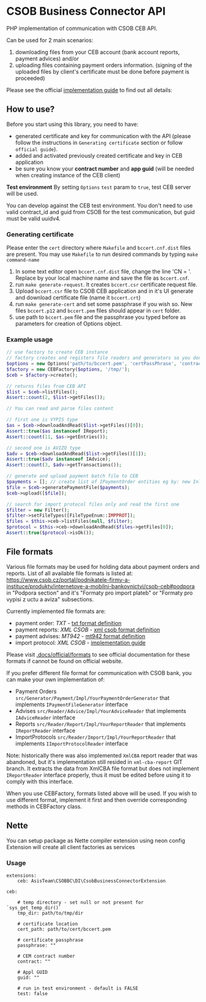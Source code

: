 # CSOB Business Connector API

PHP implementation of communication with CSOB CEB API.

Can be used for 2 main scenarios:
1. downloading files from your CEB account (bank account reports, payment advices) and/or 
2. uploading files containing payment orders information. (signing of the uploaded files by client's certificate must be done before payment is proceeded)

Please see the official [implementation guide](https://github.com/AsisTeam/csob-bc/blob/master/.docs/official/csob-business-connector-implementacni-prirucka.pdf) to find out all details:   

## How to use?

Before you start using this library, you need to have:
- generated certificate and key for communication with the API (please follow the instructions in `Generating certificate` section or follow `official guide`).
- added and activated previously created certificate and key in CEB application
- be sure you know your __contract number__ and __app guid__ (will be needed when creating instance of the CEB client)

__Test environment__
By setting `Options` `test` param to `true`, test CEB server will be used. 

You can develop against the CEB test environment. You don't need to use valid contract_id and guid from CSOB for the test communication, but guid must be valid uuidv4.

### Generating certificate

Please enter the `cert` directory where `Makefile` and `bccert.cnf.dist` files are present.
You may use `Makefile` to run desired commands by typing `make command-name`

1. In some text editor open `bccert.cnf.dist` file, change the line 'CN = <BC server>'. Replace <BC server> by your local machine name and save the file as `bccert.cnf`.
2. run `make generate-request`. It creates `bccert.csr` certificate request file.
3. Upload `bccert.csr` file to CSOB CEB application and in it's UI generate and download certificate file (name it `bccert.crt`)
4. run `make generate-cert` and set some passphrase if you wish so. New files `bccert.p12` and `bccert.pem` files should appear in `cert` folder.
5. use path to `bccert.pem` file and the passphrase you typed before as parameters for creation of Options object.


### Example usage 
```php
// use factory to create CEB instance
// factory creates and registers file readers and generators so you don't have to do it manually
$options = new Options('path/to/bccert.pem', 'certPassPhrase', 'contractId', 'appGuid');
$factory = new CEBFactory($options, '/tmp/');
$ceb = $factory->create();

// returns files from CEB API
$list = $ceb->listFiles();
Assert::count(2, $list->getFiles());

// You can read and parse files content

// first one is VYPIS type
$as = $ceb->downloadAndRead($list->getFiles()[0]);
Assert::true($as instanceof IReport);
Assert::count(11, $as->getEntries());

// second one is AVIZO type
$adv = $ceb->downloadAndRead($list->getFiles()[1]);
Assert::true($adv instanceof IAdvice);
Assert::count(3, $adv->getTransactions());

// generate and upload payment batch file to CEB
$payments = []; // create list of IPaymentOrder entities eg by: new InlandPayment(...)
$file = $ceb->generatePaymentFile($payments);
$ceb->upload([$file]);

// search for import protocol files only and read the first one
$filter = new Filter();
$filter->setFileTypes([FileTypeEnum::IMPPROT]);
$files = $this->ceb->listFiles(null, $filter);
$protocol = $this->ceb->downloadAndRead($files->getFiles[0]);
Assert::true($protocol->isOk());
```

## File formats

Various file formats may be used for holding data about payment orders and reports.
List of all available file formats is listed at: https://www.csob.cz/portal/podnikatele-firmy-a-instituce/produkty/internetove-a-mobilni-bankovnictvi/csob-ceb#podpora in "Podpora section" and it's  "Formaty pro import plateb" or "Formaty pro vypisi z uctu a aviza" subsections.

Currently implemented file formats are:
- payment order: _TXT_ - [txt format definition](https://github.com/AsisTeam/csob-bc/blob/master/.docs/official/formats/zadani-platb-txt.pdf)
- payment reports: _XML CSOB_ - [xml csob format definition](https://github.com/AsisTeam/csob-bc/blob/master/.docs/official/formats/report-xml-csob.pdf)
- payment advises: _MT942_ - [mt942 format definition](https://github.com/AsisTeam/csob-bc/blob/master/.docs/official/formats/aviza-mt942.pdf)
- import protocol: _XML CSOB_ - [implementation guide](https://github.com/AsisTeam/csob-bc/blob/master/.docs/official/csob-business-connector-implementacni-prirucka.pdf)

Please visit [.docs/official/formats](https://github.com/AsisTeam/csob-bc/blob/master/.docs/official/formats/) to see official documentation for these formats if cannot be found on official website.

If you prefer different file format for communication with CSOB bank, you can make your own implementation of:
- Payment Orders `src/Generator/Payment/Impl/YourPaymentOrderGenerator` that implements `IPaymentFileGenerator` interface
- Advises `src/Reader/Advice/Impl/YourAdviceReader` that implements `IAdviceReader` interface
- Reports `src/Reader/Report/Impl/YourReportReader` that implements `IReportReader` interface
- ImportProtocols `src/Reader/Import/Impl/YourReportReader` that implements `IImportProtocolReader` interface

Note: historically there was also implemented `XmlCBA` report reader that was abandoned, but it's implementation still resided in `xml-cba-report` GIT branch. It extracts the data from XmlCBA file format but does not implement `IReportReader` interface properly, thus it must be edited before using it to comply with this interface.

When you use CEBFactory, formats listed above will be used. If you wish to use different format, implement it first and then override corresponding methods in CEBFactory class. 

## Nette

You can setup package as Nette compiler extension using neon config
Extension will create all client factories as services

### Usage

```neon
extensions:
    ceb: AsisTeam\CSOBBC\DI\CsobBusinessConnectorExtension

ceb:
    
    # temp directory - set null or not present for `sys_get_temp_dir()`
    tmp_dir: path/to/tmp/dir
    
    # certificate location
    cert_path: path/to/cert/bccert.pem
    
    # certificate passphrase
    passphrase: ""
    
    # CEM contract number
    contract: ""
    
    # Appl GUID
    guid: ""
    
    # run in test environment - default is FALSE
    test: false
```
